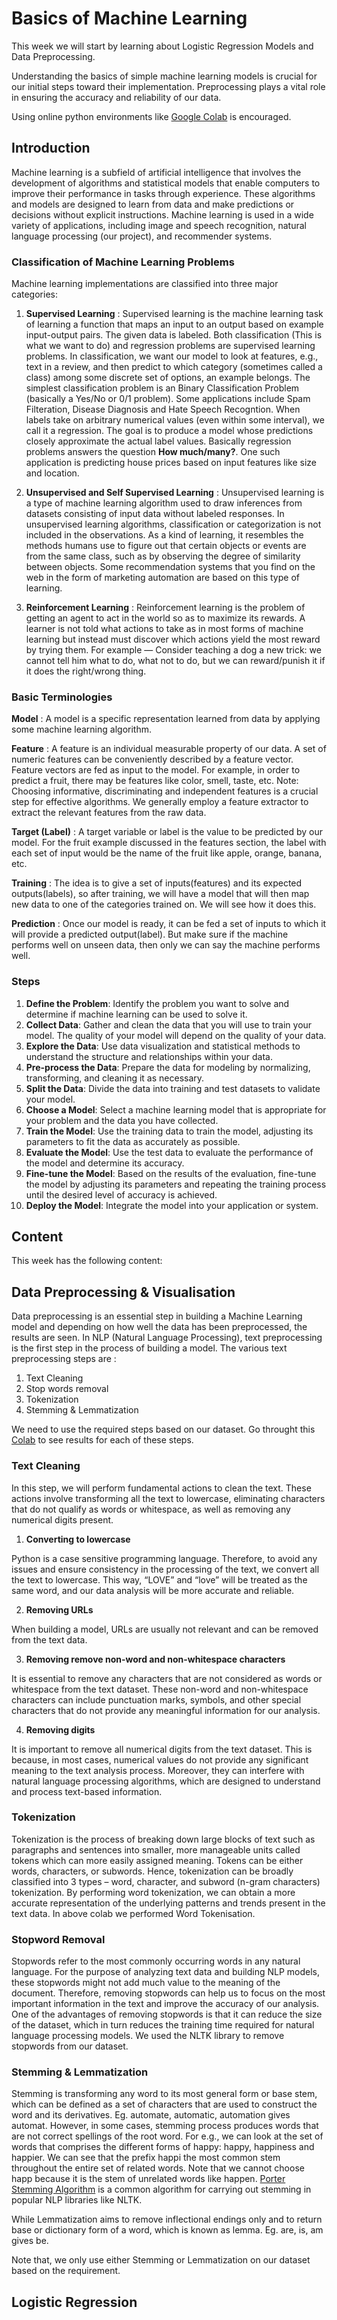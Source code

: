 # Basics of Machine Learning

This week we will start by learning about Logistic Regression Models and Data Preprocessing. 

Understanding the basics of simple machine learning models is crucial for our initial steps toward their implementation. Preprocessing plays a vital role in ensuring the accuracy and reliability of our data.

Using online python environments like [Google Colab](https://colab.research.google.com/) is encouraged.

## Introduction

Machine learning is a subfield of artificial intelligence that involves the development of algorithms and statistical models that enable computers to improve their performance in tasks through experience. These algorithms and models are designed to learn from data and make predictions or decisions without explicit instructions. Machine learning is used in a wide variety of applications, including image and speech recognition, natural language processing (our project), and recommender systems. 

### Classification of Machine Learning Problems
Machine learning implementations are classified into three major categories:

1. **Supervised Learning** : Supervised learning is the machine learning task of learning a function that maps an input to an output based on example input-output pairs. The given data is labeled. Both classification (This is what we want to do) and regression problems are supervised learning problems. In classification, we want our model to look at features, e.g., text in a review, and then predict to which category (sometimes called a class) among some discrete set of options, an example belongs. The simplest classification problem is an Binary Classification Problem (basically a Yes/No or 0/1 problem). Some applications include Spam Filteration, Disease Diagnosis and Hate Speech Recogntion. When labels take on arbitrary numerical values (even within some interval), we call it a regression. The goal is to produce a model whose predictions closely approximate the actual label values. Basically regression problems answers the question **How much/many?**. One such application is predicting house prices based on input features like size and location.

2. **Unsupervised and Self Supervised Learning** : Unsupervised learning is a type of machine learning algorithm used to draw inferences from datasets consisting of input data without labeled responses. In unsupervised learning algorithms, classification or categorization is not included in the observations. As a kind of learning, it resembles the methods humans use to figure out that certain objects or events are from the same class, such as by observing the degree of similarity between objects. Some recommendation systems that you find on the web in the form of marketing automation are based on this type of learning.

3. **Reinforcement Learning** : Reinforcement learning is the problem of getting an agent to act in the world so as to maximize its rewards. A learner is not told what actions to take as in most forms of machine learning but instead must discover which actions yield the most reward by trying them. For example — Consider teaching a dog a new trick: we cannot tell him what to do, what not to do, but we can reward/punish it if it does the right/wrong thing.

### Basic Terminologies 

**Model** : A model is a specific representation learned from data by applying some machine learning algorithm.

**Feature** : A feature is an individual measurable property of our data. A set of numeric features can be conveniently described by a feature vector. Feature vectors are fed as input to the model. For example, in order to predict a fruit, there may be features like color, smell, taste, etc. Note: Choosing informative, discriminating and independent features is a crucial step for effective algorithms. We generally employ a feature extractor to extract the relevant features from the raw data.

**Target (Label)** : A target variable or label is the value to be predicted by our model. For the fruit example discussed in the features section, the label with each set of input would be the name of the fruit like apple, orange, banana, etc.

**Training** : The idea is to give a set of inputs(features) and its expected outputs(labels), so after training, we will have a model that will then map new data to one of the categories trained on. We will see how it does this.

**Prediction** : Once our model is ready, it can be fed a set of inputs to which it will provide a predicted output(label). But make sure if the machine performs well on unseen data, then only we can say the machine performs well.

### Steps 
1. **Define the Problem**: Identify the problem you want to solve and determine if machine learning can be used to solve it.
2. **Collect Data**: Gather and clean the data that you will use to train your model. The quality of your model will depend on the quality of your data.
3. **Explore the Data**: Use data visualization and statistical methods to understand the structure and relationships within your data.
4. **Pre-process the Data**: Prepare the data for modeling by normalizing, transforming, and cleaning it as necessary.
5. **Split the Data**: Divide the data into training and test datasets to validate your model.
6. **Choose a Model**: Select a machine learning model that is appropriate for your problem and the data you have collected.
7. **Train the Model**: Use the training data to train the model, adjusting its parameters to fit the data as accurately as possible.
8. **Evaluate the Model**: Use the test data to evaluate the performance of the model and determine its accuracy.
9. **Fine-tune the Model**: Based on the results of the evaluation, fine-tune the model by adjusting its parameters and repeating the training process until the desired level of accuracy is achieved.
10. **Deploy the Model**: Integrate the model into your application or system.

## Content
This week has the following content: 

## Data Preprocessing & Visualisation 

Data preprocessing is an essential step in building a Machine Learning model and depending on how well the data has been preprocessed, the results are seen. In NLP (Natural Language Processing), text preprocessing is the first step in the process of building a model. The various text preprocessing steps are :

1. Text Cleaning
2. Stop words removal
3. Tokenization
4. Stemming & Lemmatization

We need to use the required steps based on our dataset. Go throught this [Colab]() to see results for each of these steps. 

### Text Cleaning
In this step, we will perform fundamental actions to clean the text. These actions involve transforming all the text to lowercase, eliminating characters that do not qualify as words or whitespace, as well as removing any numerical digits present.

1. **Converting to lowercase**

Python is a case sensitive programming language. Therefore, to avoid any issues and ensure consistency in the processing of the text, we convert all the text to lowercase.
This way, “LOVE” and “love” will be treated as the same word, and our data analysis will be more accurate and reliable. 

2. **Removing URLs**

When building a model, URLs are usually not relevant and can be removed from the text data.

3. **Removing remove non-word and non-whitespace characters**

It is essential to remove any characters that are not considered as words or whitespace from the text dataset. These non-word and non-whitespace characters can include punctuation marks, symbols, and other special characters that do not provide any meaningful information for our analysis.

4. **Removing digits**

It is important to remove all numerical digits from the text dataset. This is because, in most cases, numerical values do not provide any significant meaning to the text analysis process. Moreover, they can interfere with natural language processing algorithms, which are designed to understand and process text-based information.

### Tokenization
Tokenization is the process of breaking down large blocks of text such as paragraphs and sentences into smaller, more manageable units called tokens which can more easily assigned meaning. Tokens can be either words, characters, or subwords. Hence, tokenization can be broadly classified into 3 types – word, character, and subword (n-gram characters) tokenization. By performing word tokenization, we can obtain a more accurate representation of the underlying patterns and trends present in the text data. In above colab we performed Word Tokenisation.

### Stopword Removal
Stopwords refer to the most commonly occurring words in any natural language. For the purpose of analyzing text data and building NLP models, these stopwords might not add much value to the meaning of the document. Therefore, removing stopwords can help us to focus on the most important information in the text and improve the accuracy of our analysis. One of the advantages of removing stopwords is that it can reduce the size of the dataset, which in turn reduces the training time required for natural language processing models. We used the NLTK library to remove stopwords from our dataset.

### Stemming & Lemmatization
Stemming is transforming any word to its most general form or base stem, which can be defined as a set of characters that are used to construct the word and its derivatives. Eg. automate, automatic, automation gives automat. However, in some cases, stemming process produces words that are not correct spellings of the root word. For e.g., we can look at the set of words that comprises the different forms of happy: happy, happiness and happier. We can see that the prefix happi the most common stem throughout the entire set of related words. Note that we cannot choose happ because it is the stem of unrelated words like happen. [Porter Stemming Algorithm](https://tartarus.org/martin/PorterStemmer/) is a common algorithm for carrying out stemming in popular NLP libraries like NLTK.

While Lemmatization aims to remove inflectional endings only and to return base or dictionary form of a word, which is known as lemma. Eg. are, is, am gives be. 

Note that, we only use either Stemming or Lemmatization on our dataset based on the requirement.

## Logistic Regression








